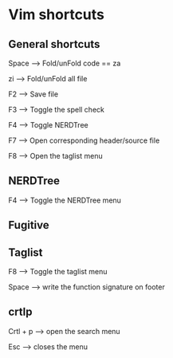 Vim shortcuts
=============

General shortcuts
----------------

Space --> Fold/unFold code == za

zi --> Fold/unFold all file

F2 --> Save file

F3 --> Toggle the spell check

F4 --> Toggle NERDTree

F7 --> Open corresponding header/source file

F8 --> Open the taglist menu




NERDTree
-------

F4 --> Toggle the NERDTree menu

Fugitive
----------





Taglist
------

F8 --> Toggle the taglist menu

Space --> write the function signature on footer 


crtlp
--------
Crtl + p --> open the search menu

Esc --> closes the menu
